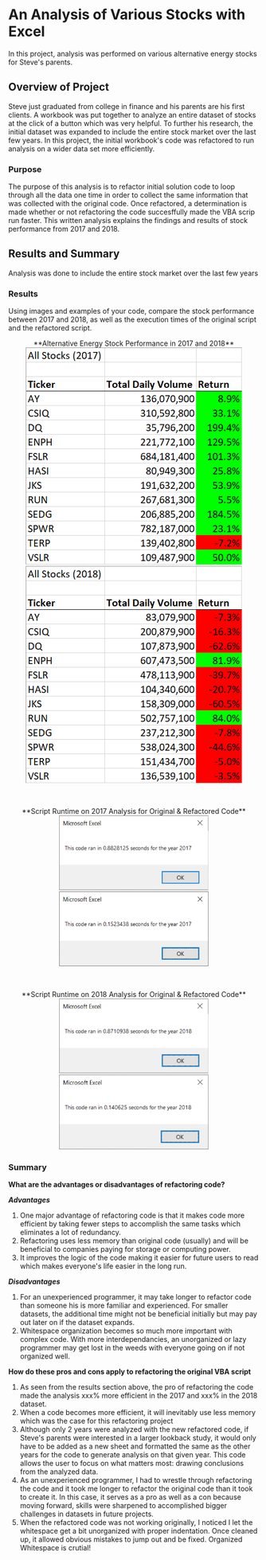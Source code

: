 # An Analysis of Various Stocks with Excel
In this project, analysis was performed on various alternative energy stocks for Steve's parents.

## Overview of Project
Steve just graduated from college in finance and his parents are his first clients. A workbook was put together to analyze an entire dataset of stocks at the click of a button which was very helpful. To further his research, the initial dataset was expanded to include the entire stock market over the last few years. In this project, the initial workbook's code was refactored to run analysis on a wider data set more efficiently.

### Purpose
The purpose of this analysis is to refactor initial solution code to loop through all the data one time in order to collect the same information that was collected with the original code. Once refactored, a determination is made whether or not refactoring the code succesffully made the VBA scrip run faster. This written analysis explains the findings and results of stock performance from 2017 and 2018.

## Results and Summary
Analysis was done to include the entire stock market over the last few years

### Results
Using images and examples of your code, compare the stock performance between 2017 and 2018, as well as the execution times of the original script and the refactored script.

<p align="center">
  **Alternative Energy Stock Performance in 2017 and 2018**
  <img src="https://github.com/smyoung88/stock-analysis/blob/main/Resources/All_Stocks_Performance_2017.png" title="2017 Stock Analysis">
  <img src="https://github.com/smyoung88/stock-analysis/blob/main/Resources/All_Stocks_Performance_2018.png" title="2018 Stock Analysis">
</p>

<br>

<p align="center">
  **Script Runtime on 2017 Analysis for Original & Refactored Code**
  <img width="300" height="150" src="https://github.com/smyoung88/stock-analysis/blob/main/Resources/VBA_Challenge_2017_Original.png" title="Original Script">
  <img width="300" height="150" src="https://github.com/smyoung88/stock-analysis/blob/main/Resources/VBA_Challenge_2017.png" title="Refactored Script">
</p>

<br>

<p align="center">
  **Script Runtime on 2018 Analysis for Original & Refactored Code**
  <img width="300" height="150" src="https://github.com/smyoung88/stock-analysis/blob/main/Resources/VBA_Challenge_2018_Original.png" title="Original Script">
  <img width="300" height="150" src="https://github.com/smyoung88/stock-analysis/blob/main/Resources/VBA_Challenge_2018.png" title="Refactored Script">
</p>

### Summary

**What are the advantages or disadvantages of refactoring code?**

**_Advantages_**
1. One major advantage of refactoring code is that it makes code more efficient by taking fewer steps to accomplish the same tasks which eliminates a lot of redundancy.
2. Refactoring uses less memory than original code (usually) and will be beneficial to companies paying for storage or computing power.
3. It improves the logic of the code making it easier for future users to read which makes everyone's life easier in the long run.

**_Disadvantages_**
1. For an unexperienced programmer, it may take longer to refactor code than someone his is more familiar and experienced. For smaller datasets, the additional time might not be beneficial initially but may pay out later on if the dataset expands.
2. Whitespace organization becomes so much more important with complex code. With more interdependancies, an unorganized or lazy programmer may get lost in the weeds with everyone going on if not organized well.

**How do these pros and cons apply to refactoring the original VBA script**
1. As seen from the results section above, the pro of refactoring the code made the analysis xxx% more efficient in the 2017 and xxx% in the 2018 dataset.
2. When a code becomes more efficient, it will inevitably use less memory which was the case for this refactoring project
3. Although only 2 years were analyzed with the new refactored code, if Steve's parents were interested in a larger lookback study, it would only have to be added as a new sheet and formatted the same as the other years for the code to generate analysis on that given year. This code allows the user to focus on what matters most: drawing conclusions from the analyzed data.
4. As an unexperienced programmer, I had to wrestle through refactoring the code and it took me longer to refactor the original code than it took to create it. In this case, it serves as a pro as well as a con because moving forward, skills were sharpened to accomplished bigger challenges in datasets in future projects.
5. When the refactored code was not working originally, I noticed I let the whitespace get a bit unorganized with proper indentation. Once cleaned up, it allowed obvious mistakes to jump out and be fixed. Organized Whitespace is crutial! 

